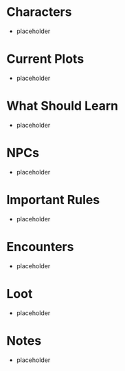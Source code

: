 # Characters 

- placeholder

# Current Plots

- placeholder

# What Should Learn 

- placeholder

# NPCs

- placeholder

# Important Rules

- placeholder

# Encounters 

- placeholder

# Loot

- placeholder 

# Notes

- placeholder